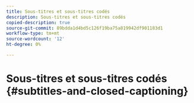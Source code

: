 ```yaml
---
title: Sous-titres et sous-titres codés
description: Sous-titres et sous-titres codés
copied-description: true
source-git-commit: 89bdda1d4bd5c126f19ba75a819942df901183d1
workflow-type: tm+mt
source-wordcount: '12'
ht-degree: 0%

---
```



# Sous-titres et sous-titres codés {#subtitles-and-closed-captioning}
